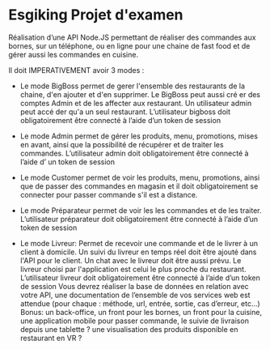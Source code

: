 # Esgiking Projet d'examen

Réalisation d’une API Node.JS permettant de réaliser des commandes aux bornes, sur un téléphone, ou
en ligne pour une chaine de fast food et de gérer aussi les commandes en cuisine.

Il doit IMPERATIVEMENT avoir 3 modes :
- Le mode BigBoss permet de gerer l'ensemble des restaurants de la chaine, d'en ajouter et d'en
supprimer. Le BigBoss peut aussi cré er des comptes Admin et de les affecter aux restaurant. Un
utilisateur admin peut accé der qu'a un seul restaurant. L’utilisateur bigboss doit obligatoirement être
connecté à l’aide d’un token de session

- Le mode Admin permet de gérer les produits, menu, promotions, mises en avant, ainsi que la possibilité
de récupérer et de traiter les commandes. L’utilisateur admin doit obligatoirement être connecté à l’aide d’
un token de session

- Le mode Customer permet de voir les produits, menu, promotions, ainsi que de passer des commandes
en magasin et il doit obligatoirement se connecter pour passer commande s'il est a distance.

- Le mode Préparateur permet de voir les les commandes et de les traiter. L’utilisateur préparateur doit
obligatoirement être connecté à l’aide d’un token de session

- Le mode Livreur: Permet de recevoir une commande et de le livrer à un client à domicile. Un suivi du
livreur en temps réel doit être ajouté dans l'API pour le client. Un chat avec le livreur doit être aussi prévu.
Le livreur choisi par l'application est celui le plus proche du restaurant. L’utilisateur livreur doit
obligatoirement être connecté à l’aide d’un token de session
Vous devrez réaliser la base de données en relation avec votre API, une documentation de l’ensemble de
vos services web est attendue (pour chaque : méthode, url, entrée, sortie, cas d’erreur, etc...)
Bonus: un back-office, un front pour les bornes, un front pour la cuisine, une application mobile pour
passer commande, le suivie de livraison depuis une tablette ? une visualisation des produits disponible en
restaurant en VR ?

